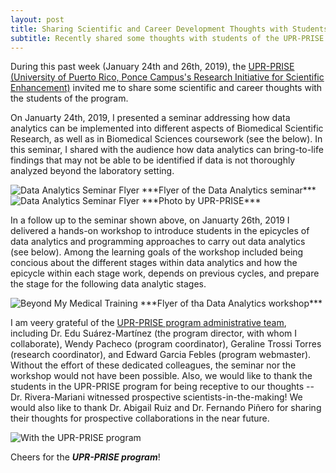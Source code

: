 ```yaml
---
layout: post
title: Sharing Scientific and Career Development Thoughts with Students of the UPR-Ponce Campus
subtitle: Recently shared some thoughts with students of the UPR-PRISE Program
---
```


During this past week (January 24th and 26th, 2019), the <a href="http://prise.uprp.edu" target="_blank">UPR-PRISE (University of Puerto Rico, Ponce Campus's Research Initiative for Scientific Enhancement)</a> invited me to share some scientific and career thoughts with the students of the program. 

On Januarty 24th, 2019, I presented a seminar addressing how data analytics can be implemented into different aspects of Biomedical Scientific Research, as well as in Biomedical Sciences coursework (see the below). In this seminar, I shared with the audience how data analytics can bring-to-life findings that may not be able to be identified if data is not thoroughly analyzed beyond the laboratory setting. 

<img src="/img/Flyer_Seminar_UPR-PRISE_Jan_24_Felix_Rivera.png" alt="Data Analytics Seminar Flyer" class="inline"/>
***Flyer of the Data Analytics seminar***

<img src="/img/seminar-presentation.jpg" alt="Data Analytics Seminar Flyer" class="inline"/>
***Photo by UPR-PRISE***

In a follow up to the seminar shown above, on Januarty 26th, 2019 I delivered a hands-on workshop to introduce students in the epicycles of data analytics and programming approaches to carry out data analytics (see below). Among the learning goals of the workshop included being concious about the different stages within data analytics and how the epicycle within each stage work, depends on previous cycles, and prepare the stage for the following data analytic stages. 

<img src="/img/Flyer_Workshop_UPR-PRISE_Jan_26_Felix_Rivera.png" alt="Beyond My Medical Training" class="inline"/>
***Flyer of tha Data Analytics workshop***

I am veery grateful of the <a href="http://prise.uprp.edu/prise-key-personnel-staff-and-students/administrative-personnel-2/" target="_blank">UPR-PRISE program administrative team</a>, including Dr. Edu Suárez-Martínez (the program director, with whom I collaborate), Wendy Pacheco (program coordinator), Geraline Trossi Torres (research coordinator), and Edward Garcia Febles (program webmaster). Without the effort of these dedicated colleagues, the seminar nor the workshop would not have been possible. Also, we would like to thank the students in the UPR-PRISE program for being receptive to our thoughts -- Dr. Rivera-Mariani witnessed prospective scientists-in-the-making! We would also like to thank Dr. Abigail Ruiz and Dr. Fernando Piñero for sharing their thoughts for prospective collaborations in the near future. 

<img src="/img/with-upr-prise.jpg" alt="With the UPR-PRISE program" class="inline"/>


Cheers for the ***UPR-PRISE program***!

